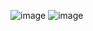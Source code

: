 ![image](https://github.com/qune4q/DemoEkzamen/assets/50214016/c2ebf410-05df-4980-9cad-ed32d247ff92)
![image](https://github.com/qune4q/DemoEkzamen/assets/50214016/f9e1467b-0386-4262-bddf-28feccbe0e24)

